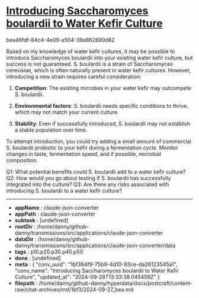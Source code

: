 # [Introducing Saccharomyces boulardii to Water Kefir Culture](https://claude.ai/chat/1bf384f9-75b9-4d10-93ce-da26123545a1)

bea46fdf-84c4-4e09-a504-39a862690d82

 Based on my knowledge of water kefir cultures, it may be possible to introduce Saccharomyces boulardii into your existing water kefir culture, but success is not guaranteed. S. boulardii is a strain of Saccharomyces cerevisiae, which is often naturally present in water kefir cultures. However, introducing a new strain requires careful consideration:

1. **Competition**: The existing microbes in your water kefir may outcompete S. boulardii.

2. **Environmental factors**: S. boulardii needs specific conditions to thrive, which may not match your current culture.

3. **Stability**: Even if successfully introduced, S. boulardii may not establish a stable population over time.

To attempt introduction, you could try adding a small amount of commercial S. boulardii probiotic to your kefir during a fermentation cycle. Monitor changes in taste, fermentation speed, and if possible, microbial composition.

Q1: What potential benefits could S. boulardii add to a water kefir culture?
Q2: How would you go about testing if S. boulardii has successfully integrated into the culture?
Q3: Are there any risks associated with introducing S. boulardii to a water kefir culture?

---

* **appName** : claude-json-converter
* **appPath** : claude-json-converter
* **subtask** : [undefined]
* **rootDir** : /home/danny/github-danny/transmissions/src/applications/claude-json-converter
* **dataDir** : /home/danny/github-danny/transmissions/src/applications/claude-json-converter/data
* **tags** : p10.p20.p30.p40.p50
* **done** : [undefined]
* **meta** : {
  "conv_uuid": "1bf384f9-75b9-4d10-93ce-da26123545a1",
  "conv_name": "Introducing Saccharomyces boulardii to Water Kefir Culture",
  "updated_at": "2024-09-28T13:33:38.045459Z"
}
* **filepath** : /home/danny/github-danny/hyperdata/docs/postcraft/content-raw/chat-archives/md/1bf3/2024-09-27_bea.md